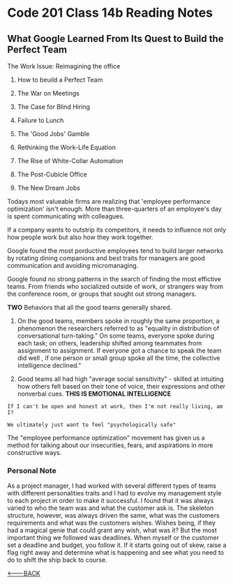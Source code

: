 # Code 201 Class 14b Reading Notes

## What Google Learned From Its Quest to Build the Perfect Team

The Work Issue:
Reimagining the office

1) How to beuild a Perfect Team

2) The War on Meetings

3) The Case for Blind Hiring

4) Failure to Lunch

5) The 'Good Jobs' Gamble

6) Rethinking the Work-Life Equation

7) The Rise of White-Collar Automation

8) The Post-Cubicle Office

9) The New Dream Jobs

Todays most valueable firms are realizing that 'employee performance optimization' isn't enough.
More than three-quarters of an employee's day is spent communicating with colleagues.

If a company wants to outstrip its competitors, it needs to influence not only how people work but also how they work together.

Google found the most porductive employees tend to build larger networks by rotating dining companions and best traits for managers are good communication and avoiding micromanaging.

Google found no strong patterns in the search of finding the most effictive teams. From friends who socialized outside of work, or strangers way from the conference room, or groups that sought out strong managers.

**TWO** Behaviors that all the good teams generally shared.

1) On the good teams, members spoke in roughly the same proportion, a phenomenon the researchers referred to as "equality in distribution of conversational turn-taking." On some teams, everyone spoke during each task; on others, leadership shifted among teammates from assignment to assignment. If everyone got a chance to speak the team did well , if one person or small group spoke all the time, the collective intelligence declined."

2) Good teams all had high "average social sensitivity" - skilled at intuiting how others felt based on their tone of voice, their expressions and other nonverbal cues. **THIS IS EMOTIONAL INTELLIGENCE**

`If I can't be open and honest at work, then I'm not really living, am I?`

`We ultimately just want to feel "psychologically safe"`

The "employee performance optimization" movement has given us a method for talking about our insecurities, fears, and aspirations in more constructive ways.

### Personal Note

As a project manager, I had worked with several different types of teams with different personalities traits and I had to evolve my management style to each project in order to make it successful. I found that it was always varied to who the team was and what the customer ask is. The skeleton structure, however, was always driven the same, what was the customers requirements and what was the customers wishes. Wishes being, if they had a magical genie that could grant any wish, what was it? But the most important thing we followed was deadlines. When myself or the customer set a deadline and budget, you follow it. If it starts going out of skew, raise a flag right away and determine what is happening and see what you need to do to shift the ship back to course.

[<---BACK](README.md)

